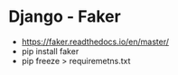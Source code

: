 # Django - Faker

- https://faker.readthedocs.io/en/master/
- pip install faker
- pip freeze > requiremetns.txt



